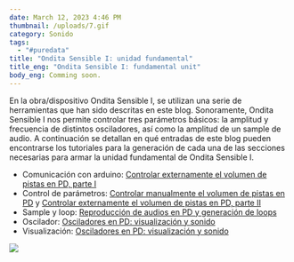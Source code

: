 ```yaml
---
date: March 12, 2023 4:46 PM
thumbnail: /uploads/7.gif
category: Sonido
tags:
  - "#puredata"
title: "Ondita Sensible I: unidad fundamental"
title_eng: "Ondita Sensible I: fundamental unit"
body_eng: Comming soon.
---
```

<div>

En la obra/dispositivo Ondita Sensible I, se utilizan una serie de herramientas que han sido descritas en este blog. Sonoramente, Ondita Sensible I nos permite controlar tres parámetros básicos: la amplitud y frecuencia de distintos osciladores, así como la amplitud de un sample de audio. A continuación se detallan en qué entradas de este blog pueden encontrarse los tutoriales para la generación de cada una de las secciones necesarias para armar la unidad fundamental de Ondita Sensible I.

* Comunicación con arduino: [Controlar externamente el volumen de pistas en PD, parte I](https://www.ignacioserranol.com/sensiblog/reproducir-y-buclear-pistas-de-audio-en-puredata)
* Control de parámetros: [Controlar manualmente el volumen de pistas en PD](https://www.ignacioserranol.com/sensiblog/controlar-manualmente-el-volumen-de-las-pistas-en-puredata) y [Controlar externamente el volumen de pistas en PD, parte II](https://www.ignacioserranol.com/sensiblog/controlar-externamente-el-volumen-de-pistas-en-pd-parte-ii)
* Sample y loop: [Reproducción de audios en PD y generación de loops](https://www.ignacioserranol.com/sensiblog/2-reproducci%C3%B3n-de-audios-en-pd-y-generaci%C3%B3n-de-loops)
* Oscilador: [Osciladores en PD: visualización y sonido](https://www.ignacioserranol.com/sensiblog/osciladores-en-pd-visualizaci%C3%B3n-y-sonido)
* Visualización: [Osciladores en PD: visualización y sonido](https://www.ignacioserranol.com/sensiblog/osciladores-en-pd-visualizaci%C3%B3n-y-sonido)

</div>

<div>

![](/uploads/7.gif)

</div>